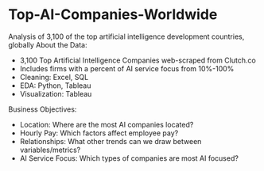 # Top-AI-Companies-Worldwide
Analysis of 3,100 of the top artificial intelligence development countries, globally
About the Data:
- 3,100 Top Artificial Intelligence Companies web-scraped from Clutch.co
- Includes firms with a percent of AI service focus from 10%-100%
- Cleaning: Excel, SQL
- EDA: Python, Tableau
- Visualization: Tableau

Business Objectives:
- Location: Where are the most AI companies located?
- Hourly Pay: Which factors affect employee pay?
- Relationships: What other trends can we draw between variables/metrics?
- AI Service Focus: Which types of companies are most AI focused?


